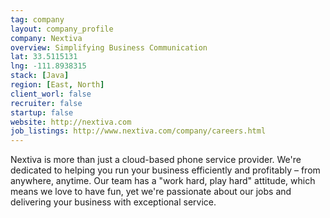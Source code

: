 ```yaml
---
tag: company
layout: company_profile
company: Nextiva
overview: Simplifying Business Communication
lat: 33.5115131
lng: -111.8938315
stack: [Java]
region: [East, North]
client_worl: false
recruiter: false
startup: false
website: http://nextiva.com
job_listings: http://www.nextiva.com/company/careers.html
---
```


Nextiva is more than just a cloud-based phone service provider. We're dedicated to helping you run your business efficiently and profitably – from anywhere, anytime. Our team has a "work hard, play hard" attitude, which means we love to have fun, yet we're passionate about our jobs and delivering your business with exceptional service.
